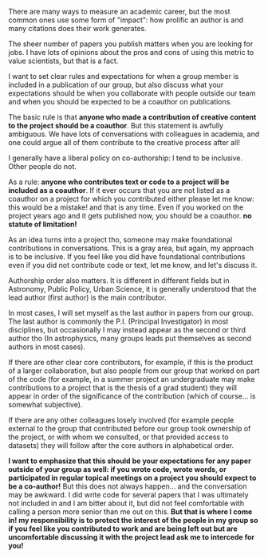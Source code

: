 There are many ways to measure an academic career, but the most common ones use some form of "impact": how prolific an author is and many citations does their work generates. 

The sheer number of papers you publish matters when you are looking for jobs. I have lots of opinions about the pros and cons of using this metric to value scientists, but that is a fact. 

I want to set clear rules and expectations for when a group member is included in a publication of our group, but also discuss what your expectations should be when you collaborate with people outside our team and when you should be expected to be a coauthor on publications. 

The basic rule is that **anyone who made a contribution of creative content to the project should be a coauthor**. But this statement is awfully ambiguous. We have lots of conversations with colleagues in academia, and one could argue all of them contribute to the creative process after all!

I generally have a liberal policy on co-authorship: I tend to be inclusive. Other people do not.

As a rule: **anyone who contributes text or code to a project will be included as a coauthor**. If it ever occurs that you are not listed as a coauthor on a project for which you contributed either please let me know: this would be a mistake! and that is any time. Even if you worked on the project years ago and it gets published now, you should be a coauthor. **no statute of limitation!**

As an idea turns into a project tho, someone may make foundational contributions in conversations. This is a gray area, but again, my approach is to be inclusive. If you feel like you did have foundational contributions even if you did not contribute code or text, let me know, and let's discuss it. 

Authorship order also matters. It is different in different fields but in Astronomy, Public Policy, Urban Science, it is generally understood that the lead author (first author) is the main contributor. 

In most cases, I will set myself as the last author in papers from our group. The last author is commonly the P.I. (Principal Investigator) in most disciplines, but occasionally I may instead appear as the second or third author tho (In astrophysics, many groups leads put themselves as second authors in most cases). 

If there are other clear core contributors, for example, if this is the product of a larger collaboration, but also people from our group that worked on part of the code (for example, in a summer project an undergraduate may make contributions to a project that is the thesis of a grad student) they will appear in order of the significance of the contribution (which of course... is somewhat subjective). 

If there are any other colleagues losely involved (for example people external to the group that contributed before our group took ownership of the project, or with whom we consulted, or that provided access to datasets) they will follow after the core authors in alphabetical order. 

**I want to emphasize that this should be your expectations for any paper outside of your group as well: if you wrote code, wrote words, or participated in regular topical meetings on a project you should expect to be a co-author!** But this does not always happen... and the conversation may be awkward. I did write code for several papers that I was ultimately not included in and I am bitter about it, but did not feel comfortable with calling a person more senior than me out on this. **But that is where I come in! my responsibility is to protect the interest of the people in my group so if you feel like you contributed to work and are being left out but are uncomfortable discussing it with the project lead ask me to intercede for you!**



